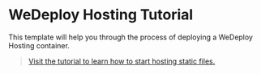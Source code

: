 # WeDeploy Hosting Tutorial

This template will help you through the process of deploying a WeDeploy Hosting container.

> [Visit the tutorial to learn how to start hosting static files.](http://wedeploy.com/tutorials/hosting/)



